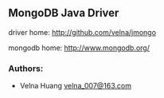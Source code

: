 ## MongoDB Java Driver ##

driver home: http://github.com/velna/jmongo

mongodb home: http://www.mongodb.org/

### Authors:
* Velna Huang       velna_007@163.com